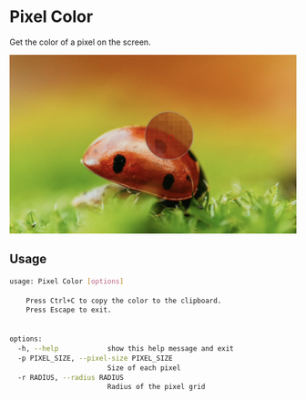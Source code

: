 # Pixel Color

Get the color of a pixel on the screen.

![Screen Shot](./screenshot.png)

## Usage

```bash
usage: Pixel Color [options]
    
    Press Ctrl+C to copy the color to the clipboard.
    Press Escape to exit.
    

options:
  -h, --help            show this help message and exit
  -p PIXEL_SIZE, --pixel-size PIXEL_SIZE
                        Size of each pixel
  -r RADIUS, --radius RADIUS
                        Radius of the pixel grid
```
